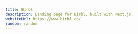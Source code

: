 ```yaml
---
title: Birbl
description: Landing page for Birbl, built with Next.js.
websiteUrl: https://www.birbl.co/
random: random
---
```

